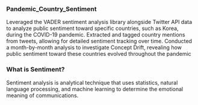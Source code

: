 ### Pandemic_Country_Sentiment
Leveraged the VADER sentiment analysis library alongside Twitter API data to analyze public sentiment toward specific countries, such as Korea, during the COVID-19 pandemic. Extracted and tagged country mentions from tweets, allowing for detailed sentiment tracking over time. Conducted a month-by-month analysis to investigate Concept Drift, revealing how public sentiment toward these countries evolved throughout the pandemic

### What is Sentiment? 
Sentiment analysis is analytical technique that uses statistics, natural language processing, and machine learning to determine the emotional meaning of communications.


